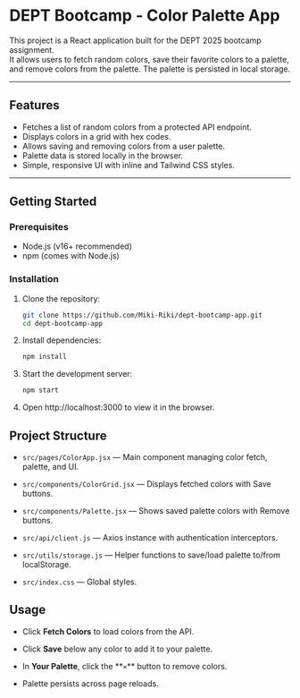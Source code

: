 # DEPT Bootcamp - Color Palette App

This project is a React application built for the DEPT 2025 bootcamp assignment.  
It allows users to fetch random colors, save their favorite colors to a palette, and remove colors from the palette. The palette is persisted in local storage.

---

## Features

- Fetches a list of random colors from a protected API endpoint.
- Displays colors in a grid with hex codes.
- Allows saving and removing colors from a user palette.
- Palette data is stored locally in the browser.
- Simple, responsive UI with inline and Tailwind CSS styles.

---

## Getting Started

### Prerequisites

- Node.js (v16+ recommended)
- npm (comes with Node.js)

### Installation

1. Clone the repository:

   ```bash
   git clone https://github.com/Miki-Riki/dept-bootcamp-app.git
   cd dept-bootcamp-app

2. Install dependencies:
    ```bash
    npm install

3. Start the development server:
   ```bash
   npm start
   
4. Open http://localhost:3000 to view it in the browser.

## Project Structure
<ul data-start="1211" data-end="1647">
<li data-start="1211" data-end="1293">
<p data-start="1213" data-end="1293"><code data-start="1213" data-end="1237">src/pages/ColorApp.jsx</code> — Main component managing color fetch, palette, and UI.</p>
</li>
<li data-start="1294" data-end="1371">
<p data-start="1296" data-end="1371"><code data-start="1296" data-end="1326">src/components/ColorGrid.jsx</code> — Displays fetched colors with Save buttons.</p>
</li>
<li data-start="1372" data-end="1452">
<p data-start="1374" data-end="1452"><code data-start="1374" data-end="1402">src/components/Palette.jsx</code> — Shows saved palette colors with Remove buttons.</p>
</li>
<li data-start="1453" data-end="1525">
<p data-start="1455" data-end="1525"><code data-start="1455" data-end="1474">src/api/client.js</code> — Axios instance with authentication interceptors.</p>
</li>
<li data-start="1526" data-end="1612">
<p data-start="1528" data-end="1612"><code data-start="1528" data-end="1550">src/utils/storage.js</code> — Helper functions to save/load palette to/from localStorage.</p>
</li>
<li data-start="1613" data-end="1647">
<p data-start="1615" data-end="1647"><code data-start="1615" data-end="1630">src/index.css</code> — Global styles.</p>
</li>
</ul>

## Usage
<ul data-start="1664" data-end="1877">
<li data-start="1664" data-end="1717">
<p data-start="1666" data-end="1717">Click <strong data-start="1672" data-end="1688">Fetch Colors</strong> to load colors from the API.</p>
</li>
<li data-start="1718" data-end="1777">
<p data-start="1720" data-end="1777">Click <strong data-start="1726" data-end="1734">Save</strong> below any color to add it to your palette.</p>
</li>
<li data-start="1778" data-end="1837">
<p data-start="1780" data-end="1837">In <strong data-start="1783" data-end="1799">Your Palette</strong>, click the **<code>×</code>** button to remove colors.</p>
</li>
<li data-start="1838" data-end="1877">
<p data-start="1840" data-end="1877">Palette persists across page reloads.</p>
</li>
</ul>

